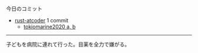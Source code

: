 今日のコミット

- [rust-atcoder](https://github.com/bouzuya/rust-atcoder) 1 commit
  - [tokiomarine2020 a, b](https://github.com/bouzuya/rust-atcoder/commit/f8f26a05aee1096696b7e93e4509940f36c91ab1)

---

子どもを病院に連れて行った。目薬を全力で嫌がる。
